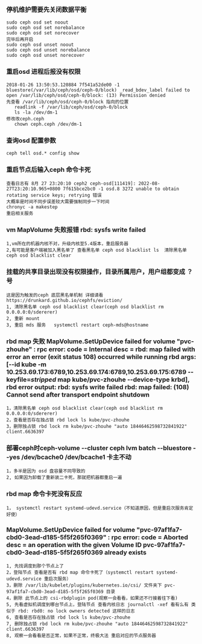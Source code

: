 ### 停机维护需要先关闭数据平衡
    sudo ceph osd set noout
    sudo ceph osd set norebalance
    sudo ceph osd set norecover
    完毕后再开启
    sudo ceph osd unset noout
    sudo ceph osd unset norebalance
    sudo ceph osd unset norecover

### 重启osd 进程后报没有权限
    2018-01-26 13:50:53.120884 7f541a52de00 -1 bluestore(/var/lib/ceph/osd/ceph-0/block) _read_bdev_label failed to open /var/lib/ceph/osd/ceph-0/block: (13) Permission denied
    先查看 /var/lib/ceph/osd/ceph-0/block 指向的位置
       readlink -f /var/lib/ceph/osd/ceph-0/block
       ls -la /dev/dm-1
    修改改ceph.ceph
       chown ceph.ceph /dev/dm-1

### 查询osd 配置参数
    ceph tell osd.* config show
    
### 重启节点后输入ceph 命令卡死
    查看日志有 8月 27 23:20:10 ceph2 ceph-osd[111419]: 2022-08-27T23:20:10.965+0800 7f615bce2bc0 -1 osd.8 3272 unable to obtain rotating service keys; retrying 错误 
    大概率是时间不同步误差较大需要强制同步一下时间
    chronyc -a makestep
    重启相关服务
    
### vm MapVolume 失败报错 rbd: sysfs write failed
    1,vm所在的机器内核不对，升级内核至5.4版本，重启服务器
    2,有可能是客户端被加入黑名单了 查看黑名单 ceph osd blacklist ls  清除黑名单 ceph osd blacklist clear

### 挂载的共享目录出现没有权限操作，目录所属用户，用户组都变成 ？号
    这是因为触发的ceph 底层黑名单机制 详细请看 https://drunkard.github.io/cephfs/eviction/
    1, 清除黑名单 ceph osd blacklist clear(ceph osd blacklist rm 0.0.0.0:0/sdererer)
    2, 重新 mount 
    3, 重启 mds 服务   systemctl restart ceph-mds@hostname
    
### rbd map 失败 MapVolume.SetUpDevice failed for volume "pvc-zhouhe" : rpc error: code = Internal desc = rbd: map failed with error an error (exit status 108) occurred while running rbd args: [--id kube -m 10.253.69.173:6789,10.253.69.174:6789,10.253.69.175:6789 --keyfile=***stripped*** map kube/pvc-zhouhe --device-type krbd], rbd error output: rbd: sysfs write failed rbd: map failed: (108) Cannot send after transport endpoint shutdown
    1，清除黑名单 ceph osd blacklist clear(ceph osd blacklist rm 0.0.0.0:0/sdererer)
    2，查看是否存在独占锁 rbd lock ls kube/pvc-zhouhe
    3，删除独占锁 rbd lock rm kube/pvc-zhouhe "auto 18446462598732841922" client.6636397


### 部署ceph时ceph-volume --cluster ceph lvm batch  --bluestore  --yes /dev/bcache0 /dev/bcache1 卡主不动
    1，多半是因为 osd 盘容量不同导致的
    2, 如果因为卸载了重新装二卡死，那就把机器都重启一遍

### rbd map 命令卡死没有反应
    1， systemctl restart systemd-udevd.service（不知道原因，但是重启次服务肯定好使）
###  MapVolume.SetUpDevice failed for volume "pvc-97af1fa7-cbd0-3ead-d185-5f5f265f0369" : rpc error: code = Aborted desc = an operation with the given Volume ID pvc-97af1fa7-cbd0-3ead-d185-5f5f265f0369 already exists
    1, 先找调度到那个节点上了
    2，登陆节点 查看是否有 rbd map 命令卡死了（systemctl restart systemd-udevd.service 重启次服务）
    3，删除 /var/lib/kubelet/plugins/kubernetes.io/csi/ 文件夹下 pvc-97af1fa7-cbd0-3ead-d185-5f5f265f0369 目录
    4，删除 此节点上的 csi-rbdplugin pod(观察一会看看，如果还不行接着往下看)
    5, 先看虚拟机调度到哪台节点上，登陆节点 查看内核日志 journalctl -xef 看有么有 类似于 rbd: rbd0: no lock owners detected 这样的日志
    6, 查看是否存在独占锁 rbd lock ls kube/pvc-zhouhe
    7, 删除独占锁 rbd lock rm kube/pvc-zhouhe "auto 18446462598732841922" client.6636397
    8, 观察一会看看是否正常，如果不正常，终极大法 重启对应的节点服务器

